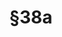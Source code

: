 ---
title: "§38a"
draft: false
exceptions:
- info51
memberstates:
- CZ
score: 3
compensation:
- 
remarks: |
 


link: "http://www.zakonyprolidi.cz/cs/2000-121#p38a"
---